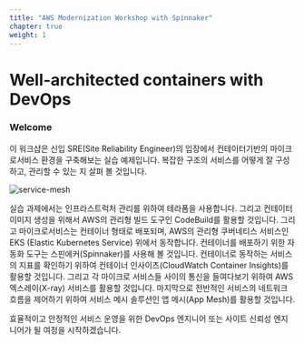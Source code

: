 ```yaml
---
title: "AWS Modernization Workshop with Spinnaker"
chapter: true
weight: 1
---
```


# Well-architected containers with DevOps

### Welcome
이 워크샵은 신입 SRE(Site Reliability Engineer)의 입장에서 컨테이터기반의 마이크로서비스 환경을 구축해보는 실습 예제입니다. 복잡한 구조의 서비스를 어떻게 잘 구성하고, 관리할 수 있는 지 살펴 볼 것입니다.

![service-mesh](/images/yelb-service-mesh-architecture.png)

실습 과제에서는 인프라스트럭처 관리를 위하여 테라폼을 사용합니다. 그리고 컨테이터 이미지 생성을 위해서 AWS의 관리형 빌드 도구인 CodeBuild를 활용할 것입니다. 그리고 마이크로서비스는 컨테이너 형태로 배포되며, AWS의 관리형 쿠버네티스 서비스인 EKS (Elastic Kubernetes Service) 위에서 동작합니다. 컨테이너를 배포하기 위한 자동화 도구는 스핀에커(Spinnaker)를 사용해 볼 것입니다. 컨테이너로 동작하는 서비스의 지표를 확인하기 위하여 컨테이너 인사이츠(CloudWatch Container Insights)를 활용할 것입니다. 그리고 각 마이크로 서비스들 사이의 통신을 들여다보기 위하여 AWS 엑스레이(X-ray) 서비스를 활용할 것입니다. 마지막으로 전반적인 서비스의 네트워크 흐름을 제어하기 위하여 서비스 메시 솔루션인 앱 메시(App Mesh)를 활용할 것입니다.

효율적이고 안정적인 서비스 운영을 위한 DevOps 엔지니어 또는 사이트 신뢰성 엔지니어가 될 여정을 시작하겠습니다.